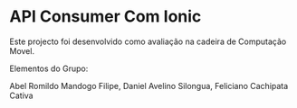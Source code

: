 # API Consumer Com Ionic

Este projecto foi desenvolvido como avaliação na cadeira de Computação Movel.

Elementos do Grupo:

Abel Romildo Mandogo Filipe,
 Daniel Avelino Silongua,
 Feliciano Cachipata Cativa
